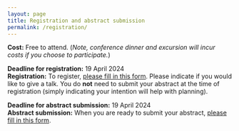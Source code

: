 ```yaml
---
layout: page
title: Registration and abstract submission
permalink: /registration/
---
```

**Cost:** Free to attend. (*Note, conference dinner and excursion will incur costs if you choose to participate.*)<br>

**Deadline for registration:** 19 April 2024<br>
**Registration:** To register, [please fill in this form](https://forms.gle/KMP2G1b9GTYRbh1cA). Please indicate if you would like to give a talk. You do **not** need to submit your abstract at the time of registration (simply indicating your intention will help with planning).<br>

**Deadline for abstract submission:** 19 April 2024<br>
**Abstract submission:** When you are ready to submit your abstract, [please fill in this form](https://forms.gle/sXyHRwRFP22SYQ9r8).
